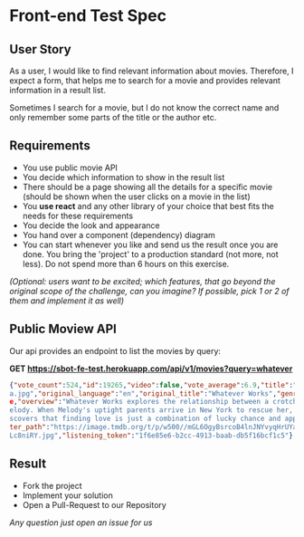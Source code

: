 # Front-end Test Spec

## User Story
As a user, I would like to find relevant information about movies. Therefore, I expect a form, that helps me to search for a movie and provides relevant information in a result list.

Sometimes I search for a movie, but I do not know the correct name and only remember some parts of the title or the author etc.


## Requirements
- You use public movie API
- You decide which information to show in the result list
- There should be a page showing all the details for a specific movie (should be shown when the user clicks on a movie in the list)
- You **use react** and any other library of your choice that best fits the needs for these requirements
- You decide  the look and appearance
- You hand over a component (dependency) diagram
- You can start whenever you like and send us the result once you are done. You bring the 'project' to a production standard (not more, not less). Do not spend more than 6 hours on this exercise.

*(Optional: users want to be excited; which features, that go beyond the original scope of the challenge, can you imagine?
If possible, pick 1 or 2 of them and implement it as well)*

## Public Moview API 
Our api provides an endpoint to list the movies by query:

**GET https://sbot-fe-test.herokuapp.com/api/v1/movies?query=whatever**

```json
{"vote_count":524,"id":19265,"video":false,"vote_average":6.9,"title":"Whatever Works","popularity":10.371405,"poster_path":"/mGL6OgyBsrcoB4lnJNYvyqHrUY
a.jpg","original_language":"en","original_title":"Whatever Works","genre_ids":[35,10749],"backdrop_path":"/3VgYTo2223LeXAQvUW8ZLc8niRY.jpg","adult":fals
e,"overview":"Whatever Works explores the relationship between a crotchety misanthrope, Boris and a nave, impressionable young runaway from the south, M
elody. When Melody's uptight parents arrive in New York to rescue her, they are quickly drawn into wildly unexpected romantic entanglements. Everyone di
scovers that finding love is just a combination of lucky chance and appreciating the value of \"whatever works.\"","release_date":"2009-06-19","full_pos
ter_path":"https://image.tmdb.org/t/p/w500//mGL6OgyBsrcoB4lnJNYvyqHrUYa.jpg","full_backdrop_path":"https://image.tmdb.org/t/p/w500//3VgYTo2223LeXAQvUW8Z
Lc8niRY.jpg","listening_token":"1f6e85e6-b2cc-4913-baab-db5f16bcf1c5"}

```




## Result
- Fork the project
- Implement your solution
- Open a Pull-Request to our Repository

*Any question just open an issue for us*
